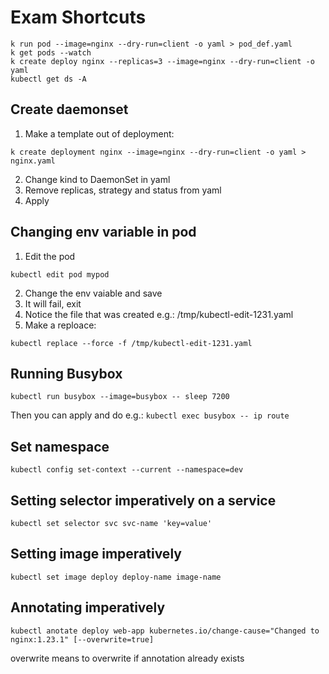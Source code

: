 # Exam Shortcuts

```
k run pod --image=nginx --dry-run=client -o yaml > pod_def.yaml
k get pods --watch
k create deploy nginx --replicas=3 --image=nginx --dry-run=client -o yaml
kubectl get ds -A
```

## Create daemonset
1. Make a template out of deployment:
```
k create deployment nginx --image=nginx --dry-run=client -o yaml > nginx.yaml
```
2. Change kind to DaemonSet in yaml
3. Remove replicas, strategy and status from yaml
4. Apply

## Changing env variable in pod
1. Edit the pod
```
kubectl edit pod mypod
```
2. Change the env vaiable and save
3. It will fail, exit
4. Notice the file that was created e.g.: /tmp/kubectl-edit-1231.yaml
5. Make a reploace:
```
kubectl replace --force -f /tmp/kubectl-edit-1231.yaml
```

## Running Busybox 

```kubectl run busybox --image=busybox -- sleep 7200```

Then you can apply and do e.g.: ```kubectl exec busybox -- ip route```

## Set namespace
```
kubectl config set-context --current --namespace=dev
```

## Setting selector imperatively on a service
```
kubectl set selector svc svc-name 'key=value'
```

## Setting image imperatively
```
kubectl set image deploy deploy-name image-name
```

## Annotating imperatively
```
kubectl anotate deploy web-app kubernetes.io/change-cause="Changed to nginx:1.23.1" [--overwrite=true]
```
overwrite means to overwrite if annotation already exists
